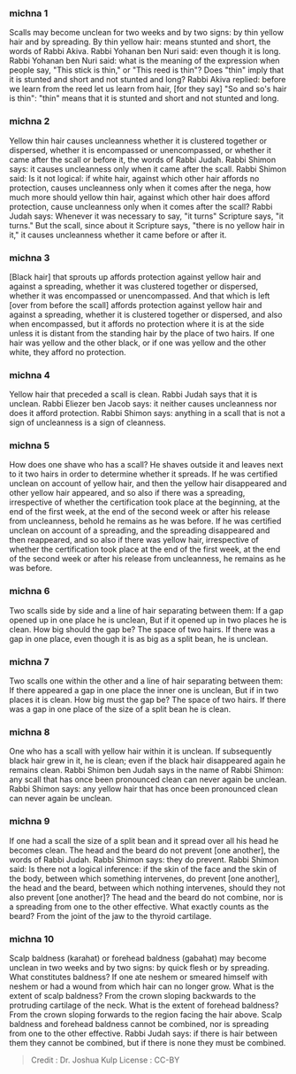 
### michna 1
Scalls may become unclean for two weeks and by two signs: by thin yellow hair and by spreading. By thin yellow hair: means stunted and short, the words of Rabbi Akiva. Rabbi Yohanan ben Nuri said: even though it is long. Rabbi Yohanan ben Nuri said: what is the meaning of the expression when people say, "This stick is thin," or "This reed is thin"? Does "thin" imply that it is stunted and short and not stunted and long? Rabbi Akiva replied: before we learn from the reed let us learn from hair, [for they say] "So and so's hair is thin": "thin" means that it is stunted  and short and not stunted and long.

### michna 2
Yellow thin hair causes uncleanness whether it is clustered together or dispersed, whether it is encompassed or unencompassed, or whether it came after the scall or before it, the words of Rabbi Judah. Rabbi Shimon says: it causes uncleanness only when it came after the scall. Rabbi Shimon said: Is it not logical: if white hair, against which other hair affords no protection, causes uncleanness only when it comes after the nega, how much more should yellow thin hair, against which other hair does afford protection, cause uncleanness only when it comes after the scall? Rabbi Judah says: Whenever it was necessary to say, "it turns" Scripture says, "it turns." But the scall, since about it Scripture says, "there is no yellow hair in it," it causes uncleanness whether it came before or after it.

### michna 3
[Black hair] that sprouts up affords protection against yellow hair and against a spreading, whether it was clustered together or dispersed, whether it was encompassed or unencompassed. And that which is left [over from before the scall] affords protection against yellow hair and against a spreading, whether it is clustered together or dispersed, and also when encompassed, but it affords no protection where it is at the side unless it is distant from the standing hair by the place of two hairs. If one hair was yellow and the other black, or if one was yellow and the other white, they afford no protection.

### michna 4
Yellow hair that preceded a scall is clean. Rabbi Judah says that it is unclean. Rabbi Eliezer ben Jacob says: it neither causes uncleanness nor does it afford protection. Rabbi Shimon says: anything in a scall that is not a sign of uncleanness is a sign of cleanness.

### michna 5
How does one shave who has a scall? He shaves outside it and leaves next to it two hairs in order to determine whether it spreads. If he was certified unclean on account of yellow hair, and then the yellow hair disappeared and other yellow hair appeared, and so also if there was a spreading,   irrespective of whether the certification took place at the beginning, at the end of the first week, at the end of the second week or after his release from uncleanness, behold he remains as he was before. If he was certified unclean on account of a spreading, and the spreading disappeared and then reappeared, and so also if there was yellow hair, irrespective of whether the certification took place at the end of the first week, at the end of the second week or after his release from uncleanness, he remains as he was before.

### michna 6
Two scalls side by side and a line of hair separating between them: If a gap opened up in one place he is unclean, But if it opened up in two places he is clean. How big should the gap be?  The space of two hairs. If there was a gap in one place, even though it is as big as a split bean, he is unclean.

### michna 7
Two scalls one within the other and a line of hair separating between them: If there appeared a gap in one place the inner one is unclean, But if in two places it is clean. How big must the gap be?  The space of two hairs. If there was a gap in one place of the size of a split bean he is clean.

### michna 8
One who has a scall with yellow hair within it is unclean. If subsequently black hair grew in it, he is clean; even if the black hair disappeared again he remains clean. Rabbi Shimon ben Judah says in the name of Rabbi Shimon: any scall that has once been pronounced clean can never again be unclean. Rabbi Shimon says: any yellow hair that has once been pronounced clean can never again be unclean.

### michna 9
If one had a scall the size of a split bean and it spread over all his head he becomes clean. The head and the beard do not prevent [one another], the words of Rabbi Judah. Rabbi Shimon says: they do prevent. Rabbi Shimon said: Is there not a logical inference: if the skin of the face and the skin of the body, between which something intervenes, do prevent [one another], the head and the beard, between which nothing intervenes, should they not also prevent [one another]? The head and the beard do not combine, nor is a spreading from one to the other effective. What exactly counts as the beard? From the joint of the jaw to the thyroid cartilage.

### michna 10
Scalp baldness (karahat) or forehead baldness (gabahat) may become unclean in two weeks and by two signs: by quick flesh or by spreading. What constitutes baldness? If one ate neshem or smeared himself with neshem or had a wound from which hair can no longer grow. What is the extent of scalp baldness? From the crown sloping backwards to the protruding cartilage of the neck. What is the extent of forehead baldness? From the crown sloping forwards to the region facing the hair above. Scalp baldness and forehead baldness cannot be combined, nor is spreading from one to the other effective. Rabbi Judah says: if there is hair between them they cannot be combined, but if there is none they must be combined.

>Credit : Dr. Joshua Kulp
>License : CC-BY